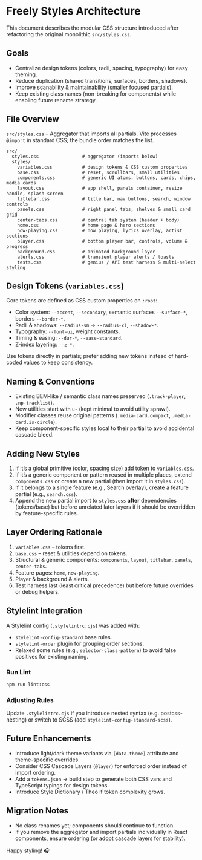 # Freely Styles Architecture

This document describes the modular CSS structure introduced after refactoring the original monolithic `src/styles.css`.

## Goals
- Centralize design tokens (colors, radii, spacing, typography) for easy theming.
- Reduce duplication (shared transitions, surfaces, borders, shadows).
- Improve scanability & maintainability (smaller focused partials).
- Keep existing class names (non-breaking for components) while enabling future rename strategy.

## File Overview
`src/styles.css` – Aggregator that imports all partials. Vite processes `@import` in standard CSS; the bundle order matches the list.

```
src/
  styles.css                # aggregator (imports below)
  styles/
    variables.css           # design tokens & CSS custom properties
    base.css                # reset, scrollbars, small utilities
    components.css          # generic UI atoms: buttons, cards, chips, media cards
    layout.css              # app shell, panels container, resize handle, splash screen
    titlebar.css            # title bar, nav buttons, search, window controls
    panels.css              # right panel tabs, shelves & small card grid
    center-tabs.css         # central tab system (header + body)
    home.css                # home page & hero sections
    now-playing.css         # now playing, lyrics overlay, artist sections
    player.css              # bottom player bar, controls, volume & progress
    background.css          # animated background layer
    alerts.css              # transient player alerts / toasts
    tests.css               # genius / API test harness & multi-select styling
```

## Design Tokens (`variables.css`)
Core tokens are defined as CSS custom properties on `:root`:
- Color system: `--accent`, `--secondary`, semantic surfaces `--surface-*`, borders `--border-*`.
- Radii & shadows: `--radius-sm` → `--radius-xl`, `--shadow-*`.
- Typography: `--font-ui`, weight constants.
- Timing & easing: `--dur-*`, `--ease-standard`.
- Z-index layering: `--z-*`.

Use tokens directly in partials; prefer adding new tokens instead of hard-coded values to keep consistency.

## Naming & Conventions
- Existing BEM-like / semantic class names preserved (`.track-player`, `.np-tracklist`).
- New utilities start with `u-` (kept minimal to avoid utility sprawl).
- Modifier classes reuse original patterns (`.media-card.compact`, `.media-card.is-circle`).
- Keep component-specific styles local to their partial to avoid accidental cascade bleed.

## Adding New Styles
1. If it’s a global primitive (color, spacing size) add token to `variables.css`.
2. If it’s a generic component or pattern reused in multiple places, extend `components.css` or create a new partial (then import it in `styles.css`).
3. If it belongs to a single feature (e.g., Search overlay), create a feature partial (e.g., `search.css`).
4. Append the new partial import to `styles.css` **after** dependencies (tokens/base) but before unrelated later layers if it should be overridden by feature-specific rules.

## Layer Ordering Rationale
1. `variables.css` – tokens first.
2. `base.css` – reset & utilities depend on tokens.
3. Structural & generic components: `components`, `layout`, `titlebar`, `panels`, `center-tabs`.
4. Feature pages: `home`, `now-playing`.
5. Player & background & alerts.
6. Test harness last (least critical precedence) but before future overrides or debug helpers.

## Stylelint Integration
A Stylelint config (`.stylelintrc.cjs`) was added with:
- `stylelint-config-standard` base rules.
- `stylelint-order` plugin for grouping order sections.
- Relaxed some rules (e.g., `selector-class-pattern`) to avoid false positives for existing naming.

### Run Lint
```bash
npm run lint:css
```

### Adjusting Rules
Update `.stylelintrc.cjs` if you introduce nested syntax (e.g. postcss-nesting) or switch to SCSS (add `stylelint-config-standard-scss`).

## Future Enhancements
- Introduce light/dark theme variants via `[data-theme]` attribute and theme-specific overrides.
- Consider CSS Cascade Layers (`@layer`) for enforced order instead of import ordering.
- Add a `tokens.json` → build step to generate both CSS vars and TypeScript typings for design tokens.
- Introduce Style Dictionary / Theo if token complexity grows.

## Migration Notes
- No class renames yet; components should continue to function.
- If you remove the aggregator and import partials individually in React components, ensure ordering (or adopt cascade layers for stability).

Happy styling! 🎧
